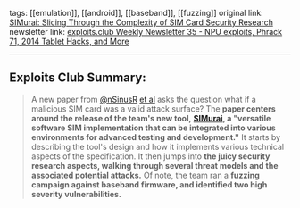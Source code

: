 tags:  [[emulation]], [[android]], [[baseband]], [[fuzzing]]
original link: [SIMurai: Slicing Through the Complexity of SIM Card Security Research](https://www.usenix.org/conference/usenixsecurity24/presentation/lisowski?ref=blog.exploits.club)
newsletter link: [exploits.club Weekly Newsletter 35 - NPU exploits, Phrack 71, 2014 Tablet Hacks, and More](https://blog.exploits.club/exploits-club-weekly-newsletter-35-npu-exploits-phrack-71-2014-tablet-hacks-and-more/) 

---
## Exploits Club Summary:
> A new paper from [@nSinusR](https://x.com/nSinusR?ref=blog.exploits.club) [et al](https://x.com/nSinusR/status/1823712435959947476?ref=blog.exploits.club) asks the question what if a malicious SIM card was a valid attack surface? The **paper centers around the release of the team's new tool,** [**SIMurai**](https://github.com/tomasz-lisowski/simurai?ref=blog.exploits.club)**, a "versatile software SIM implementation that can be integrated into various environments for advanced testing and development."** It starts by describing the tool's design and how it implements various technical aspects of the specification. It then jumps into **the juicy security research aspects, walking through several threat models and the associated potential attacks.** Of note, the team ran a **fuzzing campaign against baseband firmware, and identified two high severity vulnerabilities.**